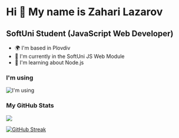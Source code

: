 Hi 👋 My name is Zahari Lazarov 
===============================
## SoftUni Student (JavaScript Web Developer)
  
* 🌍  I'm based in Plovdiv 
* 🚀  I'm currently in the SoftUni JS Web Module 
* 🧠  I'm learning about Node.js

### I'm using  
![I'm using](https://skillicons.dev/icons?i=js,lit,nodejs,html,css,regex,md,git,github,gitlab,vscode,postman&perline=6)

### My GitHub Stats

<picture>
    <source media="(prefers-color-scheme: dark)" srcset="https://streak-stats.demolab.com?user=harecs&theme=github-dark&hide_border=true" />
    <img src="https://streak-stats.demolab.com?user=harecs&theme=github-light&hide_border=true" />
</picture>

[![GitHub Streak](https://streak-stats.demolab.com?user=harecs&theme=github-dark&hide_border=true)](https://git.io/streak-stats)
